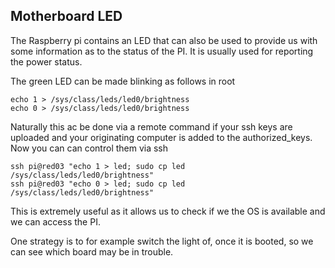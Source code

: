 
## Motherboard LED

The Raspberry pi contains an LED that can also be used to provide us
with some information as to the status of the PI. It is usually used
for reporting the power status.

The green LED can be made blinking as follows in root

	echo 1 > /sys/class/leds/led0/brightness
	echo 0 > /sys/class/leds/led0/brightness

Naturally this ac be done via a remote command if your ssh keys are
uploaded and your originating computer is added to the
authorized_keys. Now you can can control them via ssh

	ssh pi@red03 "echo 1 > led; sudo cp led /sys/class/leds/led0/brightness"		
	ssh pi@red03 "echo 0 > led; sudo cp led /sys/class/leds/led0/brightness"

This is extremely useful as it allows us to check if we the OS is
available and we can access the PI.

One strategy is to for example switch the light of, once it is booted,
so we can see which board may be in trouble.
